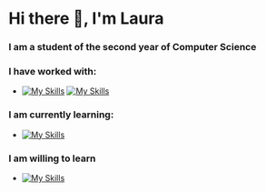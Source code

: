 # Hi there 👋,  I'm Laura

<!--
**Green0x0y/Green0x0y** is a ✨ _special_ ✨ repository because its `README.md` (this file) appears on your GitHub profile.

Here are some ideas to get you started:

- 🔭 I’m currently working on ...
- 🌱 I’m currently learning ...
- 👯 I’m looking to collaborate on ...
- 🤔 I’m looking for help with ...
- 💬 Ask me about ...
- 📫 How to reach me: ...
- 😄 Pronouns: ...
- ⚡ Fun fact: ...
-->
### I am a student of the second year of Computer Science

### I have worked with:
 - [![My Skills](https://skillicons.dev/icons?i=python,java,c,cpp,css,html,angular,javascript&perline=20)](https://skillicons.dev)
 [![My Skills](https://skillicons.dev/icons?i=typescript,firebase,mysql,git,linux,r,julia,haskell&perline=20)](https://skillicons.dev)
 
### I am currently learning:
- [![My Skills](https://skillicons.dev/icons?i=spring,hibernate,scala,mongodb&perline=20)](https://skillicons.dev)
### I am willing to learn
- [![My Skills](https://skillicons.dev/icons?i=kotlin,react,docker,kubernetes,kafka&perline=20)](https://skillicons.dev)
